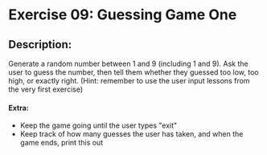 # Exercise 09: Guessing Game One
## Description:
Generate a random number between 1 and 9 (including 1 and 9). Ask the user to guess the number, then tell them whether they guessed too low, too high, or exactly right. (Hint: remember to use the user input lessons from the very first exercise)

#### Extra:
* Keep the game going until the user types "exit"
* Keep track of how many guesses the user has taken, and when the game ends, print this out



